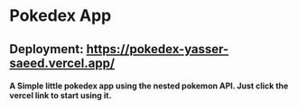 # Pokedex App

## Deployment: https://pokedex-yasser-saeed.vercel.app/

#### A Simple little pokedex app using the nested pokemon API. Just click the vercel link to start using it. ###
